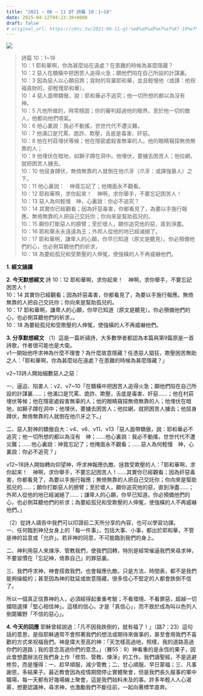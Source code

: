 ```yaml
---
title: "2021 – 06 – 11 QT 詩篇 10：1~18"
date: 2025-04-12T04:23:38+0800
draft: false
# original_url: https://cmtc.tw/2021-06-11-qt-%e8%a9%a9%e7%af%87-10%ef%bc%9a118
---
```


![](/images/qt.jpg)
> 詩篇 10：1\~18  
> 10：1 耶和華啊，你為甚麼站在遠處？在患難的時候為甚麼隱藏？  
> 10：2 惡人在驕橫中把困苦人追得火急；願他們陷在自己所設的計謀裏。  
> 10：3 因為惡人以心願自誇；貪財的背棄耶和華，並且輕慢他（或譯：他祝福貪財的，卻輕慢耶和華）。  
> 10：4 惡人面帶驕傲，說：耶和華必不追究；他一切所想的都以為沒有　神。  
> 10：5 凡他所做的，時常穩固；你的審判超過他的眼界。至於他一切的敵人，他都向他們噴氣。  
> 10：6 他心裏說：我必不動搖，世世代代不遭災難。  
> 10：7 他滿口是咒罵、詭詐、欺壓，舌底是毒害、奸惡。  
> 10：8 他在村莊埋伏等候；他在隱密處殺害無辜的人。他的眼睛窺探無倚無靠的人；  
> 10：9 他埋伏在暗地，如獅子蹲在洞中。他埋伏，要擄去困苦人；他拉網，就把困苦人擄去。  
> 10：10 他屈身蹲伏，無倚無靠的人就倒在他爪牙（爪牙：或譯強暴人）之下。  
> 10：11 他心裏說：　神竟忘記了；他掩面永不觀看。  
> 10：12 耶和華啊，求你起來！　神啊，求你舉手，不要忘記困苦人！  
> 10：13 惡人為何輕慢　神，心裏說：你必不追究？  
> 10：14 其實你已經觀看；因為奸惡毒害，你都看見了，為要以手施行報應。無倚無靠的人把自己交託你；你向來是幫助孤兒的。  
> 10：15 願你打斷惡人的膀臂；至於壞人，願你追究他的惡，直到淨盡。  
> 10：16 耶和華永永遠遠為王；外邦人從他的地已經滅絕了。  
> 10：17 耶和華啊，謙卑人的心願，你早已知道（原文是聽見）。你必預備他們的心，也必側耳聽他們的祈求，  
> 10：18 為要給孤兒和受欺壓的人伸冤，使強橫的人不再威嚇他們。

**1. 經文誦讀**

**2.  今天默想經文**
詩 10：12 耶和華啊，求你起來！　神啊，求你舉手，不要忘記困苦人！  
10：14 其實你已經觀看；因為奸惡毒害，你都看見了，為要以手施行報應。無倚無靠的人把自己交託你；你向來是幫助孤兒的。  
10：17 耶和華啊，謙卑人的心願，你早已知道（原文是聽見）。你必預備他們的心，也必側耳聽他們的祈求，。  
10：18 為要給孤兒和受欺壓的人伸冤，使強橫的人不再威嚇他們。

**3. 分享默想經文**
（1）這是一篇祈禱詩，大多數學者都認為本篇與第9篇原是一首詩歌，作者很可能也是大衛。  
v1一開始他呼求神為什麼不理會？為什麼故意隱藏？任憑惡人猖狂，欺壓困苦無助之人：「耶和華啊，你為甚麼站在遠處？在患難的時候為甚麼隱藏？」

v2\~13詩人開始細數惡人之惡：

一、逼迫、陷害人：v2、v7\~10「在驕橫中把困苦人追得火急；願他們陷在自己所設的計謀裏……；他滿口是咒罵、詭詐、欺壓，舌底是毒害、奸惡……；他在村莊埋伏等候；他在隱密處殺害無辜的人；他的眼睛窺探無倚無靠的人；他埋伏在暗地，如獅子蹲在洞中；他埋伏，要擄去困苦人；他拉網，就把困苦人擄去；他屈身蹲伏，無倚無靠的人就倒在他爪牙之下。」

二、惡人對神的驕傲自大：v4、v6、v11、v13「惡人面帶驕傲，說：耶和華必不追究；他一切所想的都以為沒有　神；……他心裏說：我必不動搖，世世代代不遭災難；……他心裏說：神竟忘記了；他掩面永不觀看；……惡人為何輕慢　神，心裏說：你必不追究？」

v12\~18詩人開始轉向仰望神，呼求神報應仇敵、拯救受欺壓的人：「耶和華啊，求你起來！　神啊，求你舉手，不要忘記困苦人！……其實你已經觀看；因為奸惡毒害，你都看見了，為要以手施行報應；無倚無靠的人把自己交託你；你向來是幫助孤兒的……；願你打斷惡人的膀臂；至於壞人，願你追究他的惡，直到淨盡……；外邦人從他的地已經滅絕了……；謙卑人的心願，你早已知道。你必預備他們的心，也必側耳聽他們的祈求；為要給孤兒和受欺壓的人伸冤，使強橫的人不再威嚇他們。」

（2）從詩人禱告中我們可以印證前二天所分享的內容，也可以學習功課。  
一、任何臨到神兒女身上的「每一件事」，包括大事、小事，都出於耶和華，不管是神的旨意或「允許」。若非神的同意，不可能臨到我們的身上。

二、神利用惡人來煉淨、管教我們，使我們回轉，特別是經常催逼我們來尋求神，不要習慣在「忘記神，倚靠自己」的罪惡裏。

三、我們呼求神，神會搭救我們，也會報應仇敵。只是方法、時間表，都不是我們能夠操縱的；甚至因為神的耽延或故意隱藏，很多信心不堅定的人都會跌倒不信了。

所以一個真正信靠神的人，必須經得起重重考驗；不看環境、不看罪惡，超越一切攔阻選擇「堅心相信神」。這樣的信心，才是「真信心」，而不致於成為叫以色列人倒斃曠野「不信的惡心」。

**4. 今天的回應**
耶穌曾經說過：「凡不因我跌倒的，就有福了！」（路7：23）這句話的意思，是指耶穌通常不會照著我們的想法或期待來做事的，甚至會用我們不喜歡的方式來祝福我們。神是偉大至高的神：「天怎樣高過地，照樣，我的道路高過你們的道路；我的意念高過你們的意念。」（賽55：9）神看重的是永恆的果子，因此會想盡辦法在我們身上作「修剪、管教、煉淨」的工作。我們讀聖經，不是逃避修剪，而是懂得：一、趁早順服，減少管教；二、甘心順服、早日蒙福；三、凡事謝恩，多結果子。最近教會因為疫情期間停止實體聚會，但是我們長久服事的軍中職場，每一天都有好幾場線上聚會，這是我們始料未及的事。許多年輕人人心渴慕，想要認識神，尋求神，也激勵我們不斷往前，一起向著標竿直奔。
